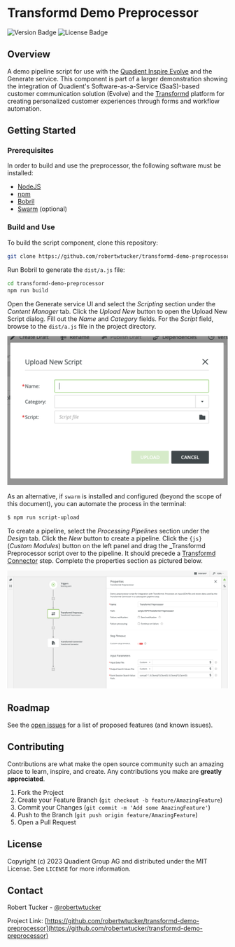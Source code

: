 # Transformd Demo Preprocessor

![Version Badge](https://img.shields.io/badge/dynamic/json?url=https%3A%2F%2Fgithub.com%2Frobertwtucker%2Ftransformd-demo-preprocessor%2Fraw%2Fmaster%2Fpackage.json&query=%24.version&label=Version)
![License Badge](https://img.shields.io/github/license/robertwtucker/transformd-demo-preprocessor)

## Overview

A demo pipeline script for use with the
[Quadient Inspire Evolve](https://www.quadient.com/en/customer-communications/inspire-evolve)
and the Generate service. This component is part of a larger demonstration
showing the integration of Quadient's Software-as-a-Service (SaaS)-based
customer communication solution (Evolve) and the [Transformd](https://transformd.com/)
platform for creating personalized customer experiences through forms and
workflow automation.

## Getting Started

### Prerequisites

In order to build and use the preprocessor, the following software must be
installed:

- [NodeJS](https://nodejs.org)
- [npm](https://npmjs.com)
- [Bobril](https://www.npmjs.com/package/bobril)
- [Swarm](https://www.npmjs.com/package/@quadient/swarm) (optional)

### Build and Use

To build the script component, clone this repository:

```bash
git clone https://github.com/robertwtucker/transformd-demo-preprocessor.git
```

Run Bobril to generate the `dist/a.js` file:

```bash
cd transformd-demo-preprocessor
npm run build
```

Open the Generate service UI and select the _Scripting_ section under the
_Content Manager_ tab. Click the _Upload New_ button to open the Upload New
Script dialog. Fill out the _Name_ and _Category_ fields. For the _Script_
field, browse to the `dist/a.js` file in the project directory.

![Upload New Script dialog](doc/upload-new-script.png)

As an alternative, if `swarm` is installed and configured (beyond the scope
of this document), you can automate the process in the terminal:

```bash
$ npm run script-upload
```

To create a pipeline, select the _Processing Pipelines_ section under the
_Design_ tab. Click the _New_ button to create a pipeline. Click the `{js}`
(_Custom Modules_) button on the left panel and drag the \_Transformd Preprocessor
script over to the pipeline. It should precede a
[Transformd Connector](https://github.com/robertwtucker/transformd-demo-connector)
step. Complete the properties section as pictured below.

![New Pipeline Screen](doc/preprocessor-pipeline.png)

## Roadmap

See the [open issues](https://github.com/robertwtucker/transformd-demo-preprocessor/issues) for a list of proposed features (and known issues).

## Contributing

Contributions are what make the open source community such an amazing place to learn, inspire, and create. Any contributions you make are **greatly appreciated**.

1. Fork the Project
2. Create your Feature Branch (`git checkout -b feature/AmazingFeature`)
3. Commit your Changes (`git commit -m 'Add some AmazingFeature'`)
4. Push to the Branch (`git push origin feature/AmazingFeature`)
5. Open a Pull Request

## License

Copyright (c) 2023 Quadient Group AG and distributed under the MIT License. See `LICENSE` for more information.

## Contact

Robert Tucker - [@robertwtucker](https://twitter.com/robertwtucker)

Project Link: [https://github.com/robertwtucker/transformd-demo-preprocessor](https://github.com/robertwtucker/transformd-demo-preprocessor)
